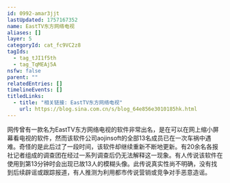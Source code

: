 ```yaml
---
id: 0992-amar3jjt
lastUpdated: 1757167352
name: EastTV东方网络电视
aliases: []
layer: 5
categoryId: cat_fc9VC2z8
tagIds:
  - tag_tJI1f5th
  - tag_TqMEAj5A
nsfw: false
parent: ""
relatedEntries: []
timelineEvents: []
titledLinks:
  - title: "相关链接: EastTV东方网络电视"
    url: https://blog.sina.com.cn/s/blog_64e856e3010185hk.html
---
```


网传曾有一款名为EastTV东方网络电视的软件非常出名，是在可以在网上缩小屏幕看电视的软件，然而该软件公司aojinsoft的全部13名成员已在一次车祸中遇难。奇怪的是此后过了一段时间，该软件却继续重新不断地更新。有20余名各报社记者组成的调查团在经过一系列调查后仍无法解释这一现象。有人传说该软件在使用到第13分钟时会出现已故13人的模糊头像。此传说真实性尚不明确，没有找到后续辟谣或跟踪报道，有人推测为利用都市传说营销或竞争对手恶意造谣。